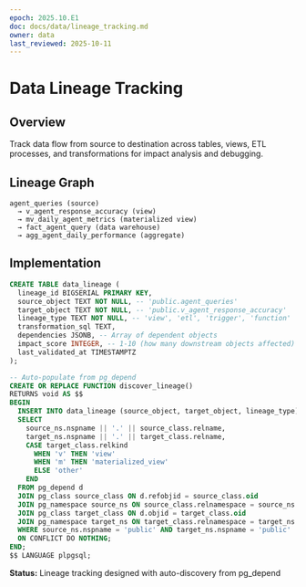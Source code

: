 ```yaml
---
epoch: 2025.10.E1
doc: docs/data/lineage_tracking.md
owner: data
last_reviewed: 2025-10-11
---
```


# Data Lineage Tracking

## Overview
Track data flow from source to destination across tables, views, ETL processes, and transformations for impact analysis and debugging.

## Lineage Graph
```
agent_queries (source) 
  → v_agent_response_accuracy (view)
  → mv_daily_agent_metrics (materialized view)
  → fact_agent_query (data warehouse)
  → agg_agent_daily_performance (aggregate)
```

## Implementation
```sql
CREATE TABLE data_lineage (
  lineage_id BIGSERIAL PRIMARY KEY,
  source_object TEXT NOT NULL, -- 'public.agent_queries'
  target_object TEXT NOT NULL, -- 'public.v_agent_response_accuracy'
  lineage_type TEXT NOT NULL, -- 'view', 'etl', 'trigger', 'function'
  transformation_sql TEXT,
  dependencies JSONB, -- Array of dependent objects
  impact_score INTEGER, -- 1-10 (how many downstream objects affected)
  last_validated_at TIMESTAMPTZ
);

-- Auto-populate from pg_depend
CREATE OR REPLACE FUNCTION discover_lineage()
RETURNS void AS $$
BEGIN
  INSERT INTO data_lineage (source_object, target_object, lineage_type)
  SELECT 
    source_ns.nspname || '.' || source_class.relname,
    target_ns.nspname || '.' || target_class.relname,
    CASE target_class.relkind 
      WHEN 'v' THEN 'view'
      WHEN 'm' THEN 'materialized_view'
      ELSE 'other'
    END
  FROM pg_depend d
  JOIN pg_class source_class ON d.refobjid = source_class.oid
  JOIN pg_namespace source_ns ON source_class.relnamespace = source_ns.oid
  JOIN pg_class target_class ON d.objid = target_class.oid
  JOIN pg_namespace target_ns ON target_class.relnamespace = target_ns.oid
  WHERE source_ns.nspname = 'public' AND target_ns.nspname = 'public'
  ON CONFLICT DO NOTHING;
END;
$$ LANGUAGE plpgsql;
```

**Status:** Lineage tracking designed with auto-discovery from pg_depend

